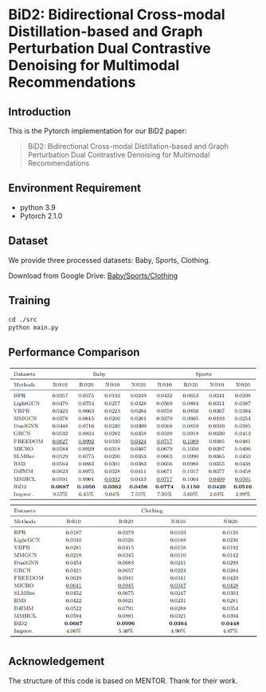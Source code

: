 # BiD2: Bidirectional Cross-modal Distillation-based and Graph Perturbation Dual Contrastive Denoising for Multimodal Recommendations

<!-- PROJECT LOGO -->

## Introduction

This is the Pytorch implementation for our BiD2 paper:

>BiD2: Bidirectional Cross-modal Distillation-based and Graph Perturbation Dual Contrastive Denoising for Multimodal Recommendations

## Environment Requirement
- python 3.9
- Pytorch 2.1.0

## Dataset

We provide three processed datasets: Baby, Sports, Clothing.

Download from Google Drive: [Baby/Sports/Clothing](https://drive.google.com/drive/folders/1tU4IxYbLXMkp_DbIOPGvCry16uPvolLk)

## Training
  ```
  cd ./src
  python main.py
  ```
## Performance Comparison
<img src="image/result_baby_sports.png" />
<img src="image/result_clothing.png" />


## Acknowledgement
The structure of this code is  based on MENTOR. Thank for their work.